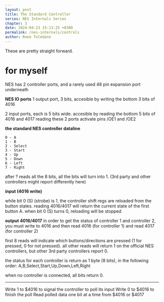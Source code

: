 ```yaml
---
layout: post
title: The Standard Controller
series: NES Internals Series
chapter: 3
date: 2024-04-23 15:13:25 +0300
permalink: /nes-internals/controls
author: Roee Toledano
---
```


These are pretty straight forward.

# for myself

NES has 2 controller ports, and a rarely used 48 pin expansion port underneath

**NES IO ports**
1 output port, 3 bits, accesible by writing the bottom 3 bits of 4016

2 input ports, each is 5 bits wide. accesible by reading the bottom 5 bits of 4016 and 4017
reading these 2 ports activate pins /OE1 and /OE2

**the standard NES controller dataline**

```
0 - A
1 - B
2 - Select
3 - Start
4 - Up
5 - Down
6 - Left
7 - Right
```

after ? reads all the 8 bits, all the bits will turn into 1. (3rd party and other controllers might report differently here)

**input (4016 write)**

while bit 0 (S) (strobe) is 1, the controller shift regs are reloaded from the button states. reading 4016/4017 will return the current state of the first button A.
when bit 0 (S) turns 0, reloading will be stopped

**output 4016/4017**
in order to get the status of controller 1 and controller 2, you must write to 4016 and then read 4016 (for controller 1) and read 4017 (for controller 2)

first 8 reads will indicate which buttons/directions are pressed (1 for pressed, 0 for not pressed). all other reads will return 1 on the official NES controllers, but other 3rd party controllers report 0.

the status for each controller is return as 1 byte (8 bits), in the following order: A,B,Select,Start,Up,Down,Left,Right

when no controller is connected, all bits return 0.

---------------------------------------

Write 1 to $4016 to signal the controller to poll its input
Write 0 to $4016 to finish the poll
Read polled data one bit at a time from $4016 or $4017
